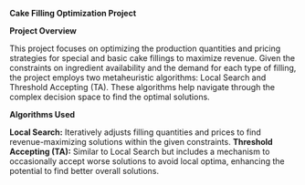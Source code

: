 **Cake Filling Optimization Project**

**Project Overview**

This project focuses on optimizing the production quantities and pricing strategies for special and basic cake fillings to maximize revenue. Given the constraints on ingredient availability and the demand for each type of filling, the project employs two metaheuristic algorithms: Local Search and Threshold Accepting (TA). These algorithms help navigate through the complex decision space to find the optimal solutions.

**Algorithms Used**

**Local Search:** Iteratively adjusts filling quantities and prices to find revenue-maximizing solutions within the given constraints.
**Threshold Accepting (TA):** Similar to Local Search but includes a mechanism to occasionally accept worse solutions to avoid local optima, enhancing the potential to find better overall solutions.
